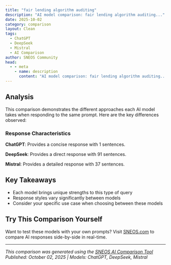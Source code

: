 ```yaml
---
title: "fair lending algorithm auditing"
description: "AI model comparison: fair lending algorithm auditing..."
date: 2025-10-02
category: comparison
layout: Clean
tags:
  - ChatGPT
  - DeepSeek
  - Mistral
  - AI Comparison
author: SNEOS Community
head:
  - - meta
    - name: description
      content: "AI model comparison: fair lending algorithm auditing..."
---
```


<ChatComparison
  title="fair lending algorithm auditing"
  prompt="fair lending algorithm auditing"
  :responses='{
    "ChatGPT": "Error calling OpenAI API.",
    "DeepSeek": "Of course. This is a critical and complex topic at the intersection of finance, law, and data ethics. Here is a comprehensive overview of fair lending algorithm auditing.\n\n### What is Fair Lending Algorithm Auditing?\n\nFair lending algorithm auditing is the process of systematically evaluating the algorithms and models used in credit decisioning (e.g., for loans, credit cards, mortgages) to ensure they do not produce **unfair, discriminatory, or biased outcomes** against protected classes of people, as defined by laws like the **Equal Credit Opportunity Act (ECOA)** and the **Fair Housing Act (FHA)**.\n\nIt moves beyond traditional compliance by recognizing that even algorithms with no explicit use of protected characteristics (like race or gender) can still perpetuate and even amplify historical biases present in the data or through proxy variables.\n\n### Why is it So Important?\n\n1.  **Legal and Regulatory Compliance:** Regulators like the **Consumer Financial Protection Bureau (CFPB)**, **Federal Reserve**, and **Department of Justice (DOJ)** are increasingly focused on algorithmic discrimination. Violations can lead to massive fines, consent orders, and reputational damage.\n2.  **Reputational Risk:** Public exposure of a biased algorithm can destroy customer trust and brand value.\n3.  **Ethical Responsibility:** It\u0027s a matter of social justice to ensure that the automated systems governing financial opportunity do not unfairly harm marginalized communities.\n4.  **Business Performance:** A biased model may be inefficient, excluding creditworthy individuals from certain demographics and thus limiting the lender\u0027s market and potential profit.\n\n---\n\n### Key Concepts and Terminology\n\n*   **Protected Classes:** Groups defined by race, color, religion, national origin, sex, marital status, age, receipt of public assistance, or exercise of consumer credit rights.\n*   **Disparate Treatment:** *Intentional* discrimination where applicants from a protected class are treated less favorably. (e.g., an algorithm that explicitly uses \u0022national origin\u0022 as a feature).\n*   **Disparate Impact:** *Unintentional* discrimination where a seemingly neutral policy or practice has a disproportionately adverse effect on a protected class. This is the primary focus of most algorithmic audits.\n*   **Proxy Variables:** Features that are highly correlated with a protected class and can be used by a model as a substitute for it. Examples include:\n    *   **Zip Code:** Heavily correlated with race and national origin due to historical redlining and segregation.\n    *   **Shopping History/Brand Affinity:** Certain purchases can be correlated with gender or age.\n    *   **Social Network Data:** Friends and associations can act as proxies.\n*   **Fairness Metrics:** Quantitative measures used to assess bias. There is no single definition of \u0022fairness,\u0022 so multiple metrics are used.\n\n---\n\n### The Fair Lending Algorithm Auditing Process\n\nA robust audit is a multi-stage process:\n\n#### 1. Scoping and Planning\n*   **Identify the Model:** Which algorithm is being audited? (e.g., underwriting, pricing, marketing).\n*   **Define Protected Classes:** Which groups are relevant for the audit?\n*   **Determine Legal Framework:** What are the relevant laws and regulatory expectations (ECOA, FHA)?\n*   **Gather Data:** Collect model training data, test data, outcome data, and, crucially, **demographic data** for the protected classes. Obtaining this data often involves using **Bayesian Improved Surname Geocoding (BISG)**, a statistical technique that combines surname and geographic data to proxy for race and ethnicity.\n\n#### 2. Pre-Modeling Analysis (Bias in Data)\n*   Analyze the historical data for existing biases. If the past data reflects human bias, a model trained on it will likely learn and perpetuate that bias.\n\n#### 3. In-Model Analysis (Bias in the Algorithm)\nThis is the core technical phase, testing for both **disparate impact** and **disparate treatment**.\n\n**A. Disparate Impact Analysis:**\nThe \u0022Four-Fifths Rule\u0022 (or 80% Rule) is a common benchmark. It states that a selection rate for any protected group should be at least 80% of the selection rate for the most favored group.\n*   **Calculation:** \u0060(Selection Rate of Protected Group) / (Selection Rate of Control Group)\u0060\n*   **Example:** If the approval rate for White applicants is 50%, the approval rate for Black applicants should be at least 40% (80% of 50%). A ratio below 0.8 indicates a potential disparate impact.\n\n**B. Statistical Fairness Metrics:**\nMore sophisticated metrics provide a deeper understanding:\n*   **Demographic Parity:** The proportion of applicants selected from each group should be the same. (Ignores qualification).\n*   **Equal Opportunity:** The True Positive Rate (approval rate for *creditworthy* applicants) should be the same across groups. (Considers qualification).\n*   **Predictive Parity:** The precision of the model (the probability that an approved applicant is truly creditworthy) should be the same across groups.\n*   **Counterfactual Fairness:** \u0022Would this applicant have received a different outcome if they belonged to a different protected class, all else being equal?\u0022\n\n**C. Proxy Variable Analysis:**\n*   Use statistical techniques (like correlation analysis, variable importance measures from the model like SHAP values) to identify if any features are acting as strong proxies for protected classes.\n\n#### 4. Post-Model Analysis (Bias in Outcomes)\n*   Analyze the *actual outcomes* of the model\u0027s decisions. Are there significant disparities in denial rates, interest rates, or default rates across protected groups, even after controlling for risk?\n\n#### 5. Mitigation and Reporting\n*   **Document Findings:** Create a comprehensive report detailing the methodology, results, and any found disparities.\n*   **Recommend Mitigations:**\n    *   **Pre-Processing:** Modify the training data to remove biases.\n    *   **In-Processing:** Use fairness-aware algorithms that incorporate fairness constraints during model training.\n    *   **Post-Processing:** Adjust the model\u0027s decision thresholds for different protected groups to achieve a fair outcome.\n*   **Implement and Re-audit:** Fairness is not a one-time check. Models must be continuously monitored and re-audited, especially after retraining.\n\n---\n\n### Tools and Techniques\n\n*   **BISG Proxies:** The standard method for imputing race/ethnicity in the absence of self-reported data.\n*   **Explainable AI (XAI):** Techniques like **SHAP (SHapley Additive exPlanations)** and **LIME** are crucial to understand *why* a model made a specific decision and to identify influential features that could be proxies.\n*   **Open-Source Libraries:**\n    *   **AI Fairness 360 (AIF360) - IBM:** A comprehensive toolkit containing dozens of fairness metrics and mitigation algorithms.\n    *   **Fairlearn - Microsoft:** A Python package to assess and improve fairness of AI systems.\n*   **Commercial Platforms:** Several fintech and regtech companies now offer specialized SaaS platforms for continuous fair lending monitoring and compliance.\n\n### Challenges and Limitations\n\n1.  **The Proxy Problem:** It\u0027s impossible to identify and remove all potential proxies.\n2.  **Trade-offs:** There is often a trade-off between model accuracy and fairness. Mitigating bias might slightly reduce the model\u0027s overall predictive power.\n3.  **No Single Definition of Fairness:** Different fairness metrics can be mutually exclusive. Choosing which metric to prioritize is a legal and ethical decision, not just a technical one.\n4.  **Data Scarcity:** Reliable demographic data is often not directly collected, making BISG imputation necessary but imperfect.\n\n### The Regulatory Landscape\n\nRegulators have made it clear that **\u0022black box\u0022 models are not an excuse for discrimination**. Institutions are responsible for the outcomes of their models, regardless of their complexity. The CFPB has issued circulars and guidance emphasizing that ECOA applies equally to digital and algorithmic lending.\n\n### Conclusion\n\nFair lending algorithm auditing is no longer an optional \u0022nice-to-have\u0022 but a fundamental component of responsible AI in financial services. It requires a collaborative effort between **data scientists, compliance officers, legal counsel, and ethicists** to build systems that are not only profitable and efficient but also fair and just. A proactive, well-documented auditing process is the best defense against regulatory action and the key to building trustworthy financial products.",
    "Mistral": "Auditing a fair lending algorithm involves ensuring that the algorithm does not discriminate against any protected groups and complies with fair lending laws and regulations. Here\u0027s a step-by-step process to audit a fair lending algorithm:\n\n### 1. **Understand Legal and Regulatory Requirements**\n   - **Fair Lending Laws:** Familiarize yourself with laws such as the Equal Credit Opportunity Act (ECOA), the Fair Housing Act (FHA), and the Community Reinvestment Act (CRA).\n   - **Regulatory Guidance:** Review guidance from regulatory bodies like the Consumer Financial Protection Bureau (CFPB) and the Federal Reserve.\n\n### 2. **Data Collection and Preparation**\n   - **Data Sources:** Gather data on loan applications, approvals, denials, interest rates, and other relevant metrics.\n   - **Protected Classes:** Identify protected classes such as race, ethnicity, gender, age, and marital status.\n   - **Data Quality:** Ensure the data is accurate, complete, and representative.\n\n### 3. **Algorithm Analysis**\n   - **Model Documentation:** Review the documentation of the algorithm, including its design, training data, and decision-making process.\n   - **Feature Analysis:** Examine the features used by the algorithm to ensure they do not inadvertently introduce bias.\n   - **Proxy Variables:** Identify any proxy variables that could indirectly introduce bias (e.g., zip code as a proxy for race).\n\n### 4. **Bias Detection**\n   - **Statistical Tests:** Use statistical tests to detect disparities in outcomes for different groups. Common tests include:\n     - **Disparate Impact:** Check if the algorithm disproportionately affects protected groups.\n     - **Disparate Treatment:** Ensure that the algorithm treats all groups equally.\n   - **Fairness Metrics:** Evaluate fairness metrics such as demographic parity, equal opportunity, and equalized odds.\n\n### 5. **Model Performance**\n   - **Accuracy and Fairness Trade-off:** Assess the trade-off between model accuracy and fairness. Ensure that fairness is not compromised for the sake of accuracy.\n   - **Robustness:** Test the model\u0027s robustness to changes in input data and ensure it performs consistently across different groups.\n\n### 6. **Documentation and Reporting**\n   - **Findings Report:** Document all findings, including any detected biases, statistical tests, and fairness metrics.\n   - **Recommendations:** Provide recommendations for mitigating any detected biases and improving the fairness of the algorithm.\n   - **Compliance Report:** Prepare a compliance report to demonstrate adherence to fair lending laws and regulations.\n\n### 7. **Remediation and Monitoring**\n   - **Bias Mitigation:** Implement strategies to mitigate detected biases, such as re-training the model with balanced data, adjusting feature weights, or using fairness-aware algorithms.\n   - **Continuous Monitoring:** Establish a continuous monitoring process to regularly audit the algorithm for fairness and compliance.\n\n### 8. **Stakeholder Engagement**\n   - **Internal Stakeholders:** Engage with internal stakeholders, including compliance officers, data scientists, and legal teams, to ensure alignment and support.\n   - **External Stakeholders:** Communicate with external stakeholders, such as regulators and consumers, to build trust and transparency.\n\n### Tools and Techniques\n   - **Fairness Toolkits:** Use fairness toolkits like IBM\u0027s AI Fairness 360, Google\u0027s What-If Tool, and Microsoft\u0027s Fairlearn to assist in the auditing process.\n   - **Bias Mitigation Algorithms:** Implement bias mitigation algorithms such as pre-processing, in-processing, and post-processing techniques.\n\n### Conclusion\nAuditing a fair lending algorithm is a critical process to ensure compliance with fair lending laws and to promote equitable outcomes. By following a structured approach, organizations can identify and mitigate biases, enhance transparency, and build trust with stakeholders."
  }'
  published-date="13:38"
/>

## Analysis

This comparison demonstrates the different approaches each AI model takes when responding to the same prompt. Here are the key differences observed:

### Response Characteristics

**ChatGPT**: Provides a concise response with 1 sentences. 

**DeepSeek**: Provides a direct response with 91 sentences. 

**Mistral**: Provides a detailed response with 37 sentences. 

## Key Takeaways

- Each model brings unique strengths to this type of query
- Response styles vary significantly between models
- Consider your specific use case when choosing between these models

## Try This Comparison Yourself

Want to test these models with your own prompts? Visit [SNEOS.com](https://sneos.com) to compare AI responses side-by-side in real-time.

---

*This comparison was generated using the [SNEOS AI Comparison Tool](https://sneos.com)*
*Published: October 02, 2025 | Models: ChatGPT, DeepSeek, Mistral*
